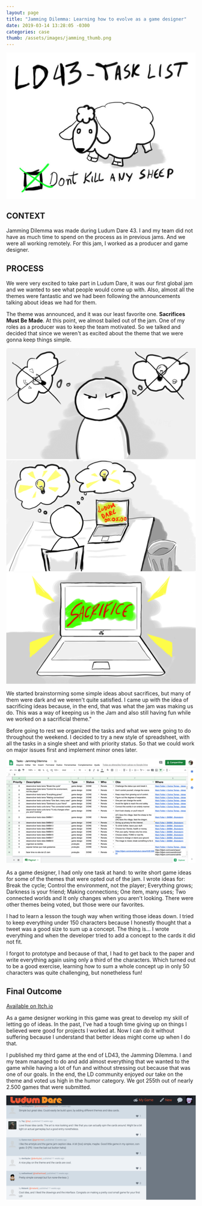 ```yaml
---
layout: page
title: "Jamming Dilemma: Learning how to evolve as a game designer"
date: 2019-03-14 13:28:05 -0300
categories: case
thumb: /assets/images/jamming_thumb.png
---
```


![](/assets/images/post_jamming_1.jpg)

## CONTEXT

Jamming Dilemma was made during Ludum Dare 43. I and my team did not have as much time to spend on the process as in previous jams. And we were all working remotely. For this jam, I worked as a producer and game designer.

## PROCESS

We were very excited to take part in Ludum Dare, it was our first global jam and we wanted to see what people would come up with. Also, almost all the themes were fantastic and we had been following the announcements talking about ideas we had for them.

The theme was announced, and it was our least favorite one. **Sacrifices Must Be Made**. At this point, we almost bailed out of the jam. One of my roles as a producer was to keep the team motivated. So we talked and decided that since we weren't as excited about the theme that we were gonna keep things simple.

<div class="third"><img src="/assets/images/post_jamming_2.png"/> <img src="/assets/images/post_jamming_3.png"/> <img src="/assets/images/post_jamming_4.png"/></div>

We started brainstorming some simple ideas about sacrifices, but many of them were dark and we weren't quite satisfied. I came up with the idea of sacrificing ideas because, in the end, that was what the jam was making us do. This was a way of keeping us in the Jam and also still having fun while we worked on a sacrificial theme."

Before going to rest we organized the tasks and what we were going to do throughout the weekend. I decided to try a new style of spreadsheet, with all the tasks in a single sheet and with priority status. So that we could work on major issues first and implement minor ones later.

![](/assets/images/post_jamming_5.png)

As a game designer, I had only one task at hand: to write short game ideas for some of the themes that were opted out of the jam. I wrote ideas for: Break the cycle; Control the environment, not the player; Everything grows; Darkness is your friend; Making connections; One item, many uses; Two connected worlds and It only changes when you aren't looking. There were other themes being voted, but those were our favorites.

I had to learn a lesson the tough way when writing those ideas down. I tried to keep everything under 150 characters because I honestly thought that a tweet was a good size to sum up a concept. The thing is... I wrote everything and when the developer tried to add a concept to the cards it did not fit.

I forgot to prototype and because of that, I had to get back to the paper and write everything again using only a third of the characters. Which turned out to be a good exercise, learning how to sum a whole concept up in only 50 characters was quite challenging, but nonetheless fun!

## Final Outcome

[Available on Itch.io](https://rapyo.itch.io/jamming-dilemma)

As a game designer working in this game was great to develop my skill of letting go of ideas. In the past, I've had a tough time giving up on things I believed were good for projects I worked at. Now I can do it without suffering because I understand that better ideas might come up when I do that.

I published my third game at the end of LD43, the Jamming Dilemma. I and my team managed to do and add almost everything that we wanted to the game while having a lot of fun and without stressing out because that was one of our goals. In the end, the LD community enjoyed our take on the theme and voted us high in the humor category. We got 255th out of nearly 2.500 games that were submitted.

![](/assets/images/post_jamming_6.png)
